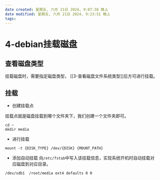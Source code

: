 ```yaml
---
date created: 星期五, 六月 21日 2024, 9:07:38 晚上
date modified: 星期五, 六月 21日 2024, 9:23:51 晚上
tags: 
---
```


# 4-debian挂载磁盘

## 查看磁盘类型

挂载磁盘时，需要指定磁盘类型， [[3-查看磁盘文件系统类型]]后方可进行挂载。

## 挂载

- 创建挂载点

挂载点就是磁盘挂载到哪个文件夹下，我们创建一个文件夹即可。

```shell
cd ~
mkdir media
```

- 进行挂载

```shell
mount -t {DISK_TYPE} /dev/{DISK} {MOUNT_PATH}
```

- 添加自动挂载
向`/etc/fstab`中写入该挂载信息，实现系统开机时自动挂载对应磁盘到对应目录。

```shell
/dev/sdb1  /root/media ext4 defaults 0 0
```